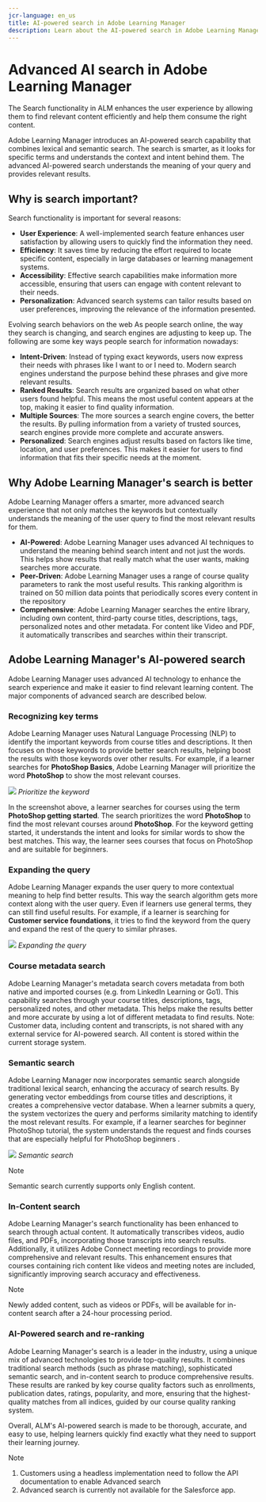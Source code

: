 ```yaml
---
jcr-language: en_us
title: AI-powered search in Adobe Learning Manager
description: Learn about the AI-powered search in Adobe Learning Manager
---
```

# Advanced AI search in Adobe Learning Manager 

The Search functionality in ALM enhances the user experience by allowing them to find relevant content efficiently and help them consume the right content.

Adobe Learning Manager introduces an AI-powered search capability that combines lexical and semantic search. The search is smarter, as it looks for specific terms and understands the context and intent behind them. The advanced AI-powered search understands the meaning of your query and provides relevant results.  

## Why is search important?

Search functionality is important for several reasons:

* **User Experience**: A well-implemented search feature enhances user satisfaction by allowing users to quickly find the information they need.
* **Efficiency**: It saves time by reducing the effort required to locate specific content, especially in large databases or learning management systems.
* **Accessibility**: Effective search capabilities make information more accessible, ensuring that users can engage with content relevant to their needs.
* **Personalization**: Advanced search systems can tailor results based on user preferences, improving the relevance of the information presented.

Evolving search behaviors on the web
As people search online, the way they search is changing, and search engines are adjusting to keep up. The following are some key ways people search for information nowadays:

* **Intent-Driven**: Instead of typing exact keywords, users now express their needs with phrases like I want to or I need to. Modern search engines understand the purpose behind these phrases and give more relevant results.
* **Ranked Results**: Search results are organized based on what other users found helpful. This means the most useful content appears at the top, making it easier to find quality information.
* **Multiple Sources**: The more sources a search engine covers, the better the results. By pulling information from a variety of trusted sources, search engines provide more complete and accurate answers.
* **Personalized**: Search engines adjust results based on factors like time, location, and user preferences. This makes it easier for users to find information that fits their specific needs at the moment.

## Why Adobe Learning Manager's search is better

Adobe Learning Manager offers a smarter, more advanced search experience that not only matches the keywords but contextually understands the meaning of the user query to find the most relevant results for them.

* **AI-Powered**: Adobe Learning Manager uses advanced AI techniques to understand the meaning behind search intent and not just the words. This helps show results that really match what the user wants, making searches more accurate.
* **Peer-Driven**: Adobe Learning Manager uses a range of course quality parameters to rank the most useful results. This ranking algorithm is trained on 50 million data points that periodically scores every content in the repository
* **Comprehensive**: Adobe Learning Manager searches the entire library, including own content, third-party course titles, descriptions, tags, personalized notes and other metadata. For content like Video and PDF, it automatically transcribes and searches within their transcript.

## Adobe Learning Manager's AI-powered search

Adobe Learning Manager uses advanced AI technology to enhance the search experience and make it easier to find relevant learning content. The major components of advanced search are described below.

### Recognizing key terms

Adobe Learning Manager uses Natural Language Processing (NLP) to identify the important keywords from course titles and descriptions. It then focuses on those keywords to provide better search results, helping boost the results with those keywords over other results. For example, if a learner searches for **PhotoShop Basics**, Adobe Learning Manager will prioritize the word **PhotoShop** to show the most relevant courses.

![](assets/search-2.png)
_Prioritize the keyword_

In the screenshot above, a learner searches for courses using the term **PhotoShop getting started**. The search prioritizes the word **PhotoShop** to find the most relevant courses around **PhotoShop**. For the keyword getting started, it understands the intent and looks for similar words to show the best matches. This way, the learner sees courses that focus on PhotoShop and are suitable for beginners.

### Expanding the query

Adobe Learning Manager expands the user query to more contextual meaning to help find better results. This way the search algorithm gets more context along with the user query. Even if learners use general terms, they can still find useful results. For example, if a learner is searching for **Customer service foundations**, it tries to find the keyword from the query and expand the rest of the query to similar phrases. 

![](assets/search-1.png) 
_Expanding the query_

### Course metadata search

Adobe Learning Manager's metadata search covers metadata from both native and imported courses (e.g. from LinkedIn Learning or Go1). This capability searches through your course titles, descriptions, tags, personalized notes, and other metadata. This helps make the results better and more accurate by using a lot of different metadata to find results. 
Note: Customer data, including content and transcripts, is not shared with any external service for AI-powered search. All content is stored within the current storage system.

### Semantic search

Adobe Learning Manager now incorporates semantic search alongside traditional lexical search, enhancing the accuracy of search results. By generating vector embeddings from course titles and descriptions, it creates a comprehensive vector database. When a learner submits a query, the system vectorizes the query and performs similarity matching to identify the most relevant results. For example, if a learner searches for beginner PhotoShop tutorial, the system understands the request and finds courses that are especially helpful for PhotoShop beginners .

![](assets/semantic-search.png)
_Semantic search_

>[!NOTE]
>
>Semantic search currently supports only English content. 

### In-Content search

Adobe Learning Manager's search functionality has been enhanced to search through actual content. It automatically transcribes videos, audio files, and PDFs, incorporating those transcripts into search results. Additionally, it utilizes Adobe Connect meeting recordings to provide more comprehensive and relevant results. This enhancement ensures that courses containing rich content like videos and meeting notes are included, significantly improving search accuracy and effectiveness. 

>[!NOTE]
>
>Newly added content, such as videos or PDFs, will be available for in-content search after a 24-hour processing period. 

### AI-Powered search and re-ranking 

Adobe Learning Manager's search is a leader in the industry, using a unique mix of advanced technologies to provide top-quality results. It combines traditional search methods (such as phrase matching), sophisticated semantic search, and in-content search to produce comprehensive results. These results are ranked by key course quality factors such as enrollments, publication dates, ratings, popularity, and more, ensuring that the highest-quality matches from all indices, guided by our course quality ranking system.

Overall, ALM's AI-powered search is made to be thorough, accurate, and easy to use, helping learners quickly find exactly what they need to support their learning journey.


>[!NOTE]
>
>1. Customers using a headless implementation need to follow the API documentation to enable Advanced search
>2. Advanced search is currently not available for the Salesforce app.
